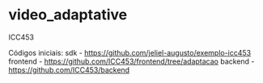 # video_adaptative
ICC453

Códigos iniciais: 
  sdk - https://github.com/jeliel-augusto/exemplo-icc453
  frontend - https://github.com/ICC453/frontend/tree/adaptacao
  backend - https://github.com/ICC453/backend

